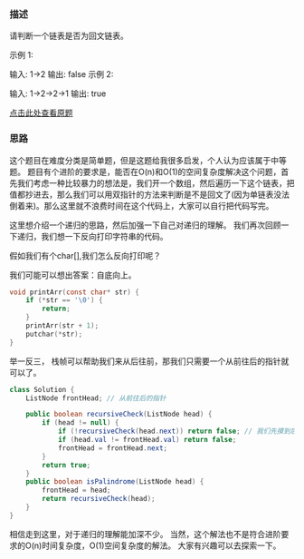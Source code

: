 ### 描述
请判断一个链表是否为回文链表。

示例 1:

输入: 1->2
输出: false
示例 2:

输入: 1->2->2->1
输出: true

[点击此处查看原题](https://leetcode-cn.com/problems/palindrome-linked-list/)


### 思路

这个题目在难度分类是简单题，但是这题给我很多启发，个人认为应该属于中等题。
题目有个进阶的要求是，能否在O(n)和O(1)的空间复杂度解决这个问题，首先我们考虑一种比较暴力的想法是，我们开一个数组，然后遍历一下这个链表，把值都抄进去，那么我们可以用双指针的方法来判断是不是回文了(因为单链表没法倒着来)。那么这里就不浪费时间在这个代码上，大家可以自行把代码写完。

这里想介绍一个递归的思路，然后加强一下自己对递归的理解。
我们再次回顾一下递归，我们想一下反向打印字符串的代码。

假如我们有个char[],我们怎么反向打印呢？

我们可能可以想出答案：自底向上。


```c
void printArr(const char* str) {
	if (*str == '\0') {
		return;
	}
	printArr(str + 1);
	putchar(*str);
}
```
举一反三， 栈帧可以帮助我们来从后往前，那我们只需要一个从前往后的指针就可以了。

```java
class Solution {
    ListNode frontHead; // 从前往后的指针

    public boolean recursiveCheck(ListNode head) {
        if (head != null) {
            if (!recursiveCheck(head.next)) return false; // 我们先摸到后面来
            if (head.val != frontHead.val) return false;
            frontHead = frontHead.next;
        }
        return true;
    }
    public boolean isPalindrome(ListNode head) {
        frontHead = head;
        return recursiveCheck(head);
    }
}
```

相信走到这里，对于递归的理解能加深不少。
当然，这个解法也不是符合进阶要求的O(n)时间复杂度，O(1)空间复杂度的解法。
大家有兴趣可以去探索一下。


